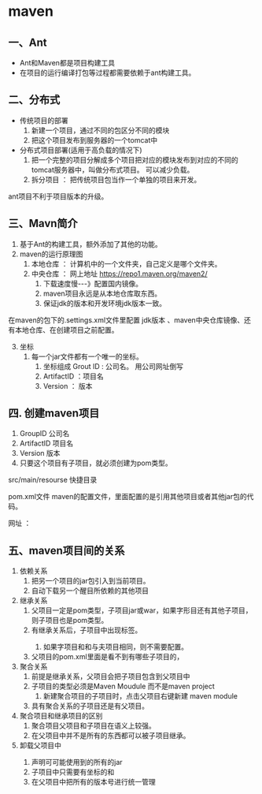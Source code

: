 # maven

## 一、Ant

- Ant和Maven都是项目构建工具
- 在项目的运行编译打包等过程都需要依赖于ant构建工具。

## 二、分布式

- 传统项目的部署
  1. 新建一个项目，通过不同的包区分不同的模块
  2. 把这个项目发布到服务器的一个tomcat中
- 分布式项目部署(适用于高负载的情况下)
  1. 把一个完整的项目分解成多个项目把对应的模块发布到对应的不同的tomcat服务器中，叫做分布式项目。   可以减少负载。
  2. 拆分项目  ：  把传统项目包当作一个单独的项目来开发。

ant项目不利于项目版本的升级。

## 三、Mavn简介

1. 基于Ant的构建工具，额外添加了其他的功能。
2. maven的运行原理图
   1. 本地仓库   ： 计算机中的一个文件夹，自己定义是哪个文件夹。
   2. 中央仓库   ：  网上地址  https://repo1.maven.org/maven2/
      1. 下载速度慢---》配置国内镜像。
      2. maven项目永远是从本地仓库取东西。
      3. 保证jdk的版本和开发环境jdk版本一致。

在maven的包下的.settings.xml文件里配置 jdk版本  、maven中央仓库镜像、还有本地仓库、在创建项目之前配置。

3. 坐标
   1. 每一个jar文件都有一个唯一的坐标。
      1. 坐标组成   Grout ID : 公司名。 用公司网址倒写
      2. ArtifactID  ：项目名
      3. Version  ： 版本

## 四. 创建maven项目

1. GroupID    公司名
2. ArtifactID    项目名
3. Version   版本
4. 只要这个项目有子项目，就必须创建为pom类型。

src/main/resourse  快捷目录 



pom.xml文件    maven的配置文件，里面配置的是引用其他项目或者其他jar包的代码。

网址 ：

## 五、maven项目间的关系

1. 依赖关系
   1. <dependency>把另一个项目的jar包引入到当前项目。
   2. 自动下载另一个醒目所依赖的其他项目
2. 继承关系
   1. 父项目一定是pom类型，子项目jar或war，如果字形目还有其他子项目，则子项目也是pom类型。
   2. 有继承关系后，子项目中出现<parent>标签。
      1. 如果字项目和<groupID>和<version>与夫项目相同，则不需要配置。
   3. 父项目的pom.xml里面是看不到有哪些子项目的，
3. 聚合关系   
   1. 前提是继承关系，父项目会把子项目包含到父项目中
   2. 子项目的类型必须是Maven Moudule  而不是maven  project
      1. 新建聚合项目的子项目时，点击父项目右键新建 maven module
   3. 具有聚合关系的子项目还是有父项目。
4. 聚合项目和继承项目的区别
   1. 聚合项目父项目和子项目在语义上较强。
   2. 在父项目中并不是所有的东西都可以被子项目继承。 
5. <dependencyMangement> 卸载父项目中
   1. 声明可可能使用到的所有的jar
   2. 子项目中只需要有坐标的<groupID>和<artificateID>
   3. 在父项目中<properyies>把所有的版本号进行统一管理